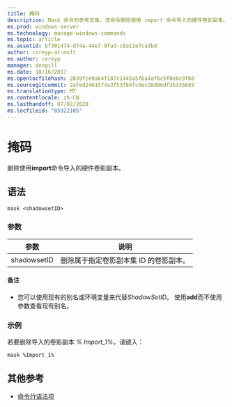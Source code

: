 ```yaml
---
title: 掩码
description: Mask 命令的参考文章，该命令删除使用 import 命令导入的硬件卷影副本。
ms.prod: windows-server
ms.technology: manage-windows-commands
ms.topic: article
ms.assetid: bf301474-d74a-44e7-9fad-c8a11e7ca3bd
author: coreyp-at-msft
ms.author: coreyp
manager: dongill
ms.date: 10/16/2017
ms.openlocfilehash: 2839fce0a64f187c1445a5f6a4af6c5f0ebc9fb8
ms.sourcegitcommit: 2afed2461574a3f53f84fc9ec28d86df3b335685
ms.translationtype: MT
ms.contentlocale: zh-CN
ms.lasthandoff: 07/02/2020
ms.locfileid: "85922105"
---
```

# <a name="mask"></a>掩码

删除使用**import**命令导入的硬件卷影副本。

## <a name="syntax"></a>语法

```
mask <shadowsetID>
```

### <a name="parameters"></a>参数

| 参数 | 说明 |
| --------- | ----------- |
| shadowsetID | 删除属于指定卷影副本集 ID 的卷影副本。 |

#### <a name="remarks"></a>备注

- 您可以使用现有的别名或环境变量来代替*ShadowSetID*。 使用**add**而不使用参数查看现有别名。

### <a name="examples"></a>示例

若要删除导入的卷影副本 *% Import_1%*，请键入：

```
mask %Import_1%
```

## <a name="additional-references"></a>其他参考

- [命令行语法项](command-line-syntax-key.md)